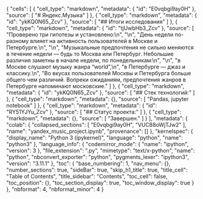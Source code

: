 {
 "cells": [
  {
   "cell_type": "markdown",
   "metadata": {
    "id": "E0vqbgi9ay0H"
   },
   "source": [
    "# Яндекс.Музыка"
   ]
  },
  {
   "cell_type": "markdown",
   "metadata": {
    "id": "ykKQ0N65_Zcv"
   },
   "source": [
    "## Итоги исследования"
   ]
  },
  {
   "cell_type": "markdown",
   "metadata": {
    "id": "tjUwbHb3_Zcv"
   },
   "source": [
    "Проверено три гипотезы и установлено:\n",
    "\n",
    "День недели по-разному влияет на активность пользователей в Москве и Петербурге.\n",
    "\n",
    "Музыкальные предпочтения не сильно меняются в течение недели — будь то Москва или Петербург. Небольшие различия заметны в начале недели, по понедельникам:\n",
    "\n",
    "в Москве слушают музыку жанра “world”,\n",
    "в Петербурге — джаз и классику.\n",
    "Во вкусах пользователей Москвы и Петербурга больше общего чем различий. Вопреки ожиданиям, предпочтения жанров в Петербурге напоминают московские."
   ]
  },
  {
   "cell_type": "markdown",
   "metadata": {
    "id": "ykKQ0N65_Zcv"
   },
   "source": [
    "## Стек технологий:"
   ]
  },
  {
   "cell_type": "markdown",
   "metadata": {},
   "source": [
    "Pandas, jupyter notebook"
   ]
  },
  {
   "cell_type": "markdown",
   "metadata": {
    "id": "RY51YJYu_Zcv"
   },
   "source": [
    "## Статус проекта:"
   ]
  },
  {
   "cell_type": "markdown",
   "metadata": {},
   "source": [
    "Завершен."
   ]
  }
 ],
 "metadata": {
  "colab": {
   "collapsed_sections": [
    "E0vqbgi9ay0H",
    "VUC88oWjTJw2"
   ],
   "name": "yandex_music_project.ipynb",
   "provenance": []
  },
  "kernelspec": {
   "display_name": "Python 3 (ipykernel)",
   "language": "python",
   "name": "python3"
  },
  "language_info": {
   "codemirror_mode": {
    "name": "ipython",
    "version": 3
   },
   "file_extension": ".py",
   "mimetype": "text/x-python",
   "name": "python",
   "nbconvert_exporter": "python",
   "pygments_lexer": "ipython3",
   "version": "3.11.1"
  },
  "toc": {
   "base_numbering": 1,
   "nav_menu": {},
   "number_sections": true,
   "sideBar": true,
   "skip_h1_title": true,
   "title_cell": "Table of Contents",
   "title_sidebar": "Contents",
   "toc_cell": false,
   "toc_position": {},
   "toc_section_display": true,
   "toc_window_display": true
  }
 },
 "nbformat": 4,
 "nbformat_minor": 4
}
